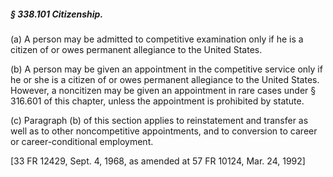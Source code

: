 ##### § 338.101 Citizenship. #####

(a) A person may be admitted to competitive examination only if he is a citizen of or owes permanent allegiance to the United States.

(b) A person may be given an appointment in the competitive service only if he or she is a citizen of or owes permanent allegiance to the United States. However, a noncitizen may be given an appointment in rare cases under § 316.601 of this chapter, unless the appointment is prohibited by statute.

(c) Paragraph (b) of this section applies to reinstatement and transfer as well as to other noncompetitive appointments, and to conversion to career or career-conditional employment.

[33 FR 12429, Sept. 4, 1968, as amended at 57 FR 10124, Mar. 24, 1992]